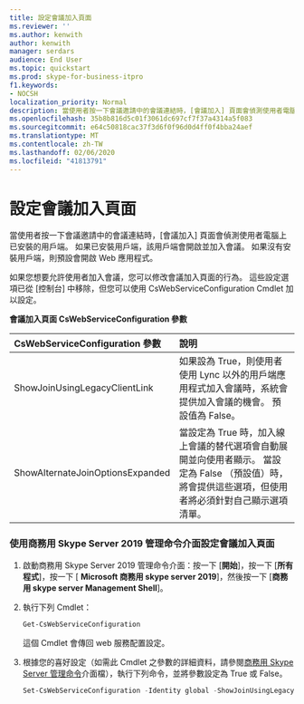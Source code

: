 ```yaml
---
title: 設定會議加入頁面
ms.reviewer: ''
ms.author: kenwith
author: kenwith
manager: serdars
audience: End User
ms.topic: quickstart
ms.prod: skype-for-business-itpro
f1.keywords:
- NOCSH
localization_priority: Normal
description: 當使用者按一下會議邀請中的會議連結時，[會議加入] 頁面會偵測使用者電腦上已安裝的用戶端。 如果已安裝用戶端，該用戶端會開啟並加入會議。 如果沒有安裝用戶端，則預設會開啟 Web 應用程式。
ms.openlocfilehash: 35b8b816d5c01f3061dc697cf7f37a4314a5f083
ms.sourcegitcommit: e64c50818cac37f3d6f0f96d0d4ff0f4bba24aef
ms.translationtype: MT
ms.contentlocale: zh-TW
ms.lasthandoff: 02/06/2020
ms.locfileid: "41813791"
---
```

# <a name="configure-the-meeting-join-page"></a>設定會議加入頁面

當使用者按一下會議邀請中的會議連結時，[會議加入] 頁面會偵測使用者電腦上已安裝的用戶端。 如果已安裝用戶端，該用戶端會開啟並加入會議。 如果沒有安裝用戶端，則預設會開啟 Web 應用程式。
  
如果您想要允許使用者加入會議，您可以修改會議加入頁面的行為。 這些設定選項已從 [控制台] 中移除，但您可以使用 CsWebServiceConfiguration Cmdlet 加以設定。
  
**會議加入頁面 CsWebServiceConfiguration 參數**

|**CsWebServiceConfiguration 參數**|**說明**|
|:-----|:-----|
|ShowJoinUsingLegacyClientLink  <br/> |如果設為 True，則使用者使用 Lync 以外的用戶端應用程式加入會議時，系統會提供加入會議的機會。 預設值為 False。  <br/> |
|ShowAlternateJoinOptionsExpanded  <br/> |當設定為 True 時，加入線上會議的替代選項會自動展開並向使用者顯示。 當設定為 False （預設值）時，將會提供這些選項，但使用者將必須針對自己顯示選項清單。  <br/> |
   
### <a name="to-configure-the-meeting-join-page-by-using-skype-for-business-server-2019-management-shell"></a>使用商務用 Skype Server 2019 管理命令介面設定會議加入頁面

1. 啟動商務用 Skype Server 2019 管理命令介面：按一下 [**開始**]，按一下 [**所有程式**]，按一下 [ **Microsoft 商務用 skype server 2019**]，然後按一下 [**商務用 skype server Management Shell**]。
    
2. 執行下列 Cmdlet： 
    
   ```PowerShell
   Get-CsWebServiceConfiguration
   ```

    這個 Cmdlet 會傳回 web 服務配置設定。
    
3. 根據您的喜好設定（如需此 Cmdlet 之參數的詳細資料，請參閱[商務用 Skype Server 管理命令](../../SfbServer/manage/management-shell.md)介面檔），執行下列命令，並將參數設定為 True 或 False。
    
   ```PowerShell
   Set-CsWebServiceConfiguration -Identity global -ShowJoinUsingLegacyClientLink $True
   ```


